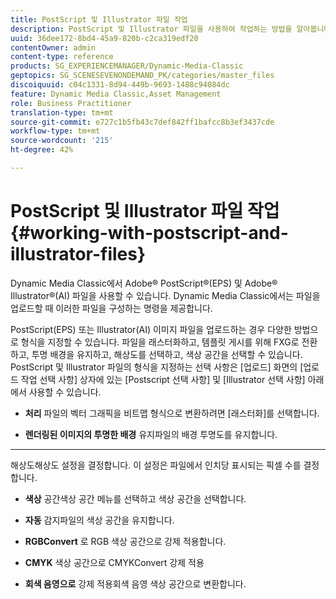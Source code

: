 ```yaml
---
title: PostScript 및 Illustrator 파일 작업
description: PostScript 및 Illustrator 파일을 사용하여 작업하는 방법을 알아봅니다.
uuid: 36dee172-8bd4-45a9-820b-c2ca319edf20
contentOwner: admin
content-type: reference
products: SG_EXPERIENCEMANAGER/Dynamic-Media-Classic
geptopics: SG_SCENESEVENONDEMAND_PK/categories/master_files
discoiquuid: c04c1331-8d94-449b-9693-1488c94084dc
feature: Dynamic Media Classic,Asset Management
role: Business Practitioner
translation-type: tm+mt
source-git-commit: e727c1b5fb43c7def842ff1bafcc8b3ef3437cde
workflow-type: tm+mt
source-wordcount: '215'
ht-degree: 42%

---
```



# PostScript 및 Illustrator 파일 작업{#working-with-postscript-and-illustrator-files}

Dynamic Media Classic에서 Adobe® PostScript®(EPS) 및 Adobe® Illustrator®(AI) 파일을 사용할 수 있습니다. Dynamic Media Classic에서는 파일을 업로드할 때 이러한 파일을 구성하는 명령을 제공합니다.

PostScript(EPS) 또는 Illustrator(AI) 이미지 파일을 업로드하는 경우 다양한 방법으로 형식을 지정할 수 있습니다. 파일을 래스터화하고, 템플릿 게시를 위해 FXG로 전환하고, 투명 배경을 유지하고, 해상도를 선택하고, 색상 공간을 선택할 수 있습니다. PostScript 및 Illustrator 파일의 형식을 지정하는 선택 사항은 [업로드] 화면의 [업로드 작업 선택 사항] 상자에 있는 [Postscript 선택 사항] 및 [Illustrator 선택 사항] 아래에서 사용할 수 있습니다.

* **처리**
파일의 벡터 그래픽을 비트맵 형식으로 변환하려면 [래스터화]를 선택합니다.

* **렌더링된 이미지의 투명한 배경**
유지파일의 배경 투명도를 유지합니다.

* ****
해상도해상도 설정을 결정합니다. 이 설정은 파일에서 인치당 표시되는 픽셀 수를 결정합니다.

* **색상**
공간색상 공간 메뉴를 선택하고 색상 공간을 선택합니다.

* **자동**
감지파일의 색상 공간을 유지합니다.

* **RGBConvert**
로 RGB 색상 공간으로 강제 적용합니다.

* **CMYK**
색상 공간으로 CMYKConvert 강제 적용

* **회색 음영으로**
강제 적용회색 음영 색상 공간으로 변환합니다.
